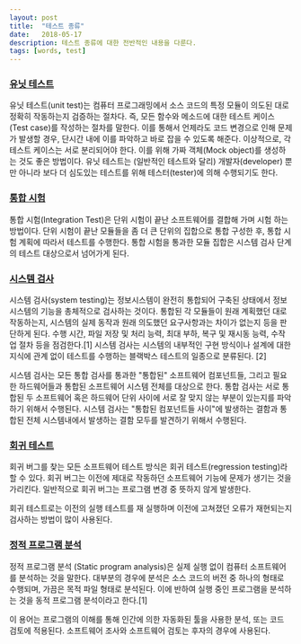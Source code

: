 ```yaml
---
layout: post
title:  "테스트 종류"
date:   2018-05-17
description: 테스트 종류에 대한 전반적인 내용을 다룬다.
tags: [words, test]
---
```

### [유닛 테스트](https://ko.wikipedia.org/wiki/%EC%9C%A0%EB%8B%9B_%ED%85%8C%EC%8A%A4%ED%8A%B8)
유닛 테스트(unit test)는 컴퓨터 프로그래밍에서 소스 코드의 특정 모듈이 의도된 대로 정확히 작동하는지 검증하는 절차다. 즉, 모든 함수와 메소드에 대한 테스트 케이스(Test case)를 작성하는 절차를 말한다. 이를 통해서 언제라도 코드 변경으로 인해 문제가 발생할 경우, 단시간 내에 이를 파악하고 바로 잡을 수 있도록 해준다. 이상적으로, 각 테스트 케이스는 서로 분리되어야 한다. 이를 위해 가짜 객체(Mock object)를 생성하는 것도 좋은 방법이다. 유닛 테스트는 (일반적인 테스트와 달리) 개발자(developer) 뿐만 아니라 보다 더 심도있는 테스트를 위해 테스터(tester)에 의해 수행되기도 한다.

### [통합 시험](https://ko.wikipedia.org/wiki/%ED%86%B5%ED%95%A9_%EC%8B%9C%ED%97%98)
통합 시험(Integration Test)은 단위 시험이 끝난 소프트웨어를 결합해 가며 시험 하는 방법이다. 단위 시험이 끝난 모듈들을 좀 더 큰 단위의 집합으로 통합 구성한 후, 통합 시험 계획에 따라서 테스트를 수행한다. 통합 시험을 통과한 모듈 집합은 시스템 검사 단계의 테스트 대상으로서 넘어가게 된다.

### [시스템 검사](https://ko.wikipedia.org/wiki/%EC%8B%9C%EC%8A%A4%ED%85%9C_%EA%B2%80%EC%82%AC)
시스템 검사(system testing)는 정보시스템이 완전히 통합되어 구축된 상태에서 정보시스템의 기능을 총체적으로 검사하는 것이다. 통합된 각 모듈들이 원래 계획했던 대로 작동하는지, 시스템의 실제 동작과 원래 의도했던 요구사항과는 차이가 없는지 등을 판단하게 된다. 수행 시간, 파일 저장 및 처리 능력, 최대 부하, 복구 및 재시동 능력, 수작업 절차 등을 점검한다.[1] 시스템 검사는 시스템의 내부적인 구현 방식이나 설계에 대한 지식에 관계 없이 테스트를 수행하는 블랙박스 테스트의 일종으로 분류된다. [2]

시스템 검사는 모든 통합 검사를 통과한 "통합된" 소프트웨어 컴포넌트들, 그리고 필요한 하드웨어들과 통합된 소프트웨어 시스템 전체를 대상으로 한다. 통합 검사는 서로 통합된 두 소프트웨어 혹은 하드웨어 단위 사이에 서로 잘 맞지 않는 부분이 있는지를 파악하기 위해서 수행된다. 시스템 검사는 "통합된 컴포넌트들 사이"에 발생하는 결함과 통합된 전체 시스템내에서 발생하는 결함 모두를 발견하기 위해서 수행된다.

### [회귀 테스트](https://ko.wikipedia.org/wiki/%ED%9A%8C%EA%B7%80_%ED%85%8C%EC%8A%A4%ED%8A%B8)
회귀 버그를 찾는 모든 소프트웨어 테스트 방식은 회귀 테스트(regression testing)라 할 수 있다. 회귀 버그는 이전에 제대로 작동하던 소프트웨어 기능에 문제가 생기는 것을 가리킨다. 일반적으로 회귀 버그는 프로그램 변경 중 뜻하지 않게 발생한다.

회귀 테스트로는 이전의 실행 테스트를 재 실행하며 이전에 고쳐졌던 오류가 재현되는지 검사하는 방법이 많이 사용된다.

### [정적 프로그램 분석](https://ko.wikipedia.org/wiki/%EC%A0%95%EC%A0%81_%ED%94%84%EB%A1%9C%EA%B7%B8%EB%9E%A8_%EB%B6%84%EC%84%9D)
정적 프로그램 분석 (Static program analysis)은 실제 실행 없이 컴퓨터 소프트웨어를 분석하는 것을 말한다. 대부분의 경우에 분석은 소스 코드의 버전 중 하나의 형태로 수행되며, 가끔은 목적 파일 형태로 분석된다. 이에 반하여 실행 중인 프로그램을 분석하는 것을 동적 프로그램 분석이라고 한다.[1]

이 용어는 프로그램의 이해를 통해 인간에 의한 자동화된 툴을 사용한 분석, 또는 코드 검토에 적용된다. 소프트웨어 조사와 소프트웨어 검토는 후자의 경우에 사용된다.